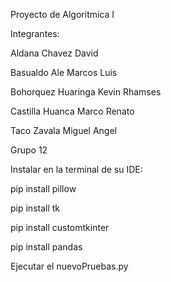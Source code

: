 Proyecto de Algoritmica I


Integrantes:


Aldana Chavez David

Basualdo Ale Marcos Luis

Bohorquez Huaringa Kevin Rhamses

Castilla Huanca Marco Renato

Taco Zavala Miguel Angel 


Grupo 12 

Instalar en la terminal de su IDE:

pip install pillow

pip install tk

pip install customtkinter

pip install pandas

Ejecutar el nuevoPruebas.py
